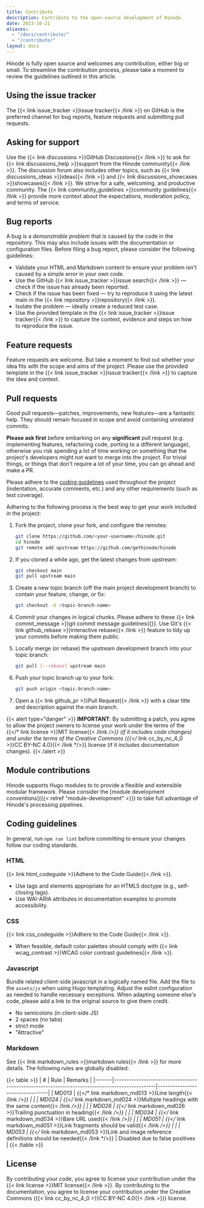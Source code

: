 ```yaml
---
title: Contribute
description: Contribute to the open-source development of Hinode.
date: 2023-10-21
aliases:
  - "/docs/contribute/"
  - "/contribute/"
layout: docs
---
```


Hinode is fully open source and welcomes any contribution, either big or small. To streamline the contribution process, please take a moment to review the guidelines outlined in this article.

## Using the issue tracker

The {{< link issue_tracker >}}issue tracker{{< /link >}} on GitHub is the preferred channel for bug reports, feature requests and submitting pull requests.

## Asking for support

Use the {{< link discussions >}}GitHub Discussions{{< /link >}} to ask for {{< link discussions_help >}}support from the Hinode community{{< /link >}}. The discussion forum also includes other topics, such as {{< link discussions_ideas >}}ideas{{< /link >}} and {{< link discussions_showcases >}}showcases{{< /link >}}. We strive for a safe, welcoming, and productive community. The {{< link community_guidelines >}}community guidelines{{< /link >}} provide more context about the expectations, moderation policy, and terms of service.

## Bug reports

A bug is a *demonstrable problem* that is caused by the code in the repository. This may also include issues with the documentation or configuration files. Before filing a bug report, please consider the following guidelines:

- Validate your HTML and Markdown content to ensure your problem isn't caused by a simple error in your own code.
- Use the GitHub {{< link issue_tracker >}}issue search{{< /link >}} — check if the issue has already been reported.
- Check if the issue has been fixed — try to reproduce it using the latest main in the {{< link repository >}}repository{{< /link >}}.
- Isolate the problem — ideally create a reduced test case.
- Use the provided template in the {{< link issue_tracker >}}issue tracker{{< /link >}} to capture the context, evidence and steps on how to reproduce the issue.

## Feature requests

Feature requests are welcome. But take a moment to find out whether your idea fits with the scope and aims of the project. Please use the provided template in the {{< link issue_tracker >}}issue tracker{{< /link >}} to capture the idea and context.

## Pull requests

Good pull requests—patches, improvements, new features—are a fantastic help. They should remain focused in scope and avoid containing unrelated commits.

**Please ask first** before embarking on any **significant** pull request (e.g. implementing features, refactoring code, porting to a different language), otherwise you risk spending a lot of time working on something that the project's developers might not want to merge into the project. For trivial things, or things that don't require a lot of your time, you can go ahead and make a PR.

Please adhere to the [coding guidelines](#coding-guidelines) used throughout the project (indentation, accurate comments, etc.) and any other requirements (such as test coverage).

Adhering to the following process is the best way to get your work included in the project:

1. Fork the project, clone your fork, and configure the remotes:

    ```bash
    git clone https://github.com/<your-username>/hinode.git
    cd hinode
    git remote add upstream https://github.com/gethinode/hinode
    ```

1. If you cloned a while ago, get the latest changes from upstream:

    ```bash
    git checkout main
    git pull upstream main
    ```

1. Create a new topic branch (off the main project development branch) to contain your feature, change, or fix:

    ```bash
    git checkout -b <topic-branch-name>
    ```

1. Commit your changes in logical chunks. Please adhere to these {{< link commit_message >}}git commit message guidelines{{</link >}}. Use Git's {{< link github_rebase >}}interactive rebase{{< /link >}} feature to tidy up your commits before making them public.

1. Locally merge (or rebase) the upstream development branch into your topic branch:

    ```bash
    git pull [--rebase] upstream main
    ```

1. Push your topic branch up to your fork:

    ```bash
    git push origin <topic-branch-name>
    ```

1. Open a {{< link github_pr >}}Pull Request{{< /link >}} with a clear title and description against the main branch.

<!-- markdownlint-disable MD037 -->
{{< alert type="danger" >}}
**IMPORTANT**: By submitting a patch, you agree to allow the project owners to license your work under the terms of the {{</* link license >}}MIT license{{< /link */>}} (if it includes code changes) and under the terms of the Creative Commons ({{</* link cc_by_nc_4_0 >}}CC BY-NC 4.0){{< /link */>}} license (if it includes documentation changes).
{{< /alert >}}
<!-- markdownlint-enable MD037 -->

## Module contributions

Hinode supports Hugo modules to to provide a flexible and extensible modular framework. Please consider the [module development conventions]({{< relref "module-development" >}}) to take full advantage of Hinode's processing pipelines.

## Coding guidelines

In general, run `npm run lint` before committing to ensure your changes follow our coding standards.

### HTML

{{< link html_codeguide >}}Adhere to the Code Guide{{< /link >}}.

- Use tags and elements appropriate for an HTML5 doctype (e.g., self-closing tags).
- Use WAI-ARIA attributes in documentation examples to promote accessibility.

### CSS

{{< link css_codeguide >}}Adhere to the Code Guide{{< /link >}}.

- When feasible, default color palettes should comply with {{< link wcag_contrast >}}WCAG color contrast guidelines{{< /link >}}.

### Javascript

Bundle related client-side javascript in a logically named file. Add the file to the `assets/js` when using Hugo templating. Adjust the eslint configuration as needed to handle necessary exceptions. When adapting someone else's code, please add a link to the original source to give them credit.

- No semicolons (in client-side JS)
- 2 spaces (no tabs)
- strict mode
- "Attractive"

### Markdown

See {{< link markdown_rules >}}markdown rules{{< /link >}} for more details. The following rules are globally disabled:

<!-- markdownlint-disable MD037 -->
{{< table >}}
| #     | Rule | Remarks |
|-------|-----------------------------------------------------------------------------------------------|---------------------------------|
| MD013 | {{</* link markdown_md013 >}}Line length{{< /link */>}}                                           | |
| MD024 | {{</* link markdown_md024 >}}Multiple headings with the same content{{< /link */>}}               | |
| MD026 | {{</* link markdown_md026 >}}Trailing punctuation in heading{{< /link */>}}                       | |
| MD034 | {{</* link markdown_md034 >}}Bare URL used{{< /link */>}}                                         | |
| MD051 | {{</* link markdown_md051 >}}Link fragments should be valid{{< /link */>}}                        | |
| MD053 | {{</* link markdown_md053 >}}Link and image reference definitions should be needed{{< /link */>}} | Disabled due to false positives |
{{< /table >}}
<!-- markdownlint-enable MD037 -->

## License

By contributing your code, you agree to license your contribution under the {{< link license >}}MIT license{{< /link >}}. By contributing to the documentation, you agree to license your contribution under the Creative Commons ({{< link cc_by_nc_4_0 >}}CC BY-NC 4.0{{< /link >}}) license.
